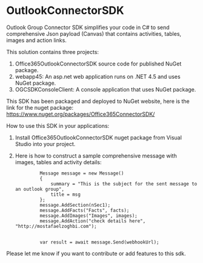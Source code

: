 # OutlookConnectorSDK
Outlook Group Connector SDK simplifies your code in C# to send comprehensive Json payload (Canvas) that contains activities, tables, images and action links.

This solution contains three projects:
1) Office365OutlookConnectorSDK source code for published NuGet package.
2) webapp45: An asp.net web application runs on .NET 4.5 and uses NuGet package.
3) OGCSDKConsoleClient: A console application that uses NuGet package.


This SDK has been packaged and deployed to NuGet website, here is the link for the nuget package: 
https://www.nuget.org/packages/Office365ConnectorSDK/

How to use this SDK in your applications:

1) Install Office365OutlookConnectorSDK nuget package from Visual Studio into your project.

2) Here is how to construct a sample comprehensive message with images, tables and activity details:


                Message message = new Message()
                {
                    summary = "This is the subject for the sent message to an outlook group",
                    title = msg
                };
                message.AddSection(nSec1);
                message.AddFacts("Facts", facts);
                message.AddImages("Images", images);
                message.AddAction("check details here", "http://mostafaelzoghbi.com");


                var result = await message.Send(webhookUrl);


Please let me know if you want to contribute or add features to this sdk.
